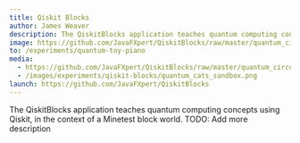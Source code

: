 ```yaml
---
title: Qiskit Blocks
author: James Weaver
description: The QiskitBlocks application teaches quantum computing concepts using Qiskit, in the context of a Minetest block world.
image: https://github.com/JavaFXpert/QiskitBlocks/raw/master/quantum_circuits_garden.png
to: /experiments/quantum-toy-piano
media:
  - https://github.com/JavaFXpert/QiskitBlocks/raw/master/quantum_circuits_garden.png
  - /images/experiments/qiskit-blocks/quantum_cats_sandbox.png
launch: https://github.com/JavaFXpert/QiskitBlocks
---
```

The QiskitBlocks application teaches quantum computing concepts using Qiskit, in the context of a Minetest block world. TODO: Add more description

